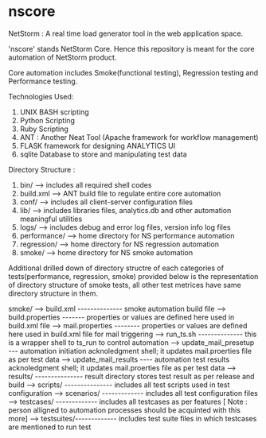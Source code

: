 # nscore
NetStorm : A real time load generator tool in the web application space.

'nscore' stands NetStorm Core. Hence this repository is meant for the core 
automation of NetStorm product. 

Core automation includes Smoke(functional testing), Regression testing and 
Performance testing.

Technologies Used:
1. UNIX BASH scripting
2. Python Scripting
3. Ruby Scripting
4. ANT : Another Neat Tool (Apache framework for workflow management) 
5. FLASK framework for designing ANALYTICS UI 
6. sqlite Database to store and manipulating test data

Directory Structure :
1. bin/  --> includes all required shell codes
2. build.xml --> ANT build file to regulate entire core automation
3. conf/  --> includes all client-server configuration files
4. lib/ --> includes libraries files, analytics.db and other automation meaningful utilities
5. logs/ --> includes debug and error log files, version info log files
6. performance/ --> home directory for NS performance automation
7. regression/ --> home directory for NS regression automation
8. smoke/ --> home directory for NS smoke automation

Additional drilled down of directory structre of each categories of 
tests(performance, regression, smoke) provided below is the representation 
of directory structure of smoke tests, all other test metrices have same 
directory structure in them.

smoke/ 
     --> build.xml -------------- smoke automation build file 
     --> build.properties ------- properties or values are defined here used in build.xml file
     --> mail.properties -------- properties or values are defined here used in build.xml file for mail triggering
     --> run_ts.sh -------------- this is a wrapper shell to ts_run to control automation
     --> update_mail_presetup --- automation initiation acknoledgment shell; it updates mail.proerties file as per test data
     --> update_mail_results ---- automation test results acknoledgment shell; it updates mail.proerties file as per test data
     --> results/ --------------- result directory stores test result as per release and build 
     --> scripts/ --------------- includes all test scripts used in test configuration
     --> scenarios/ ------------- includes all test configuration files
     --> testcases/ ------------- includes all testcases as per features 
                                  [ Note : person alligned to automation processes should be acquinted with this more] 
     --> testsuites/------------- includes test suite files in which testcases are mentioned to run test
